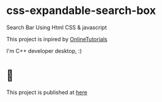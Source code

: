 # css-expandable-search-box

Search Bar Using Html CSS &amp; javascript

This project is inpired by [OnlineTutorials](https://www.youtube.com/watch?v=RctaFustg5w)

I'm C++ developer desktop, :)

# 🚀

This project is published at [here](https://luisfernandomgrs.github.io/css-expandable-search-box/)
